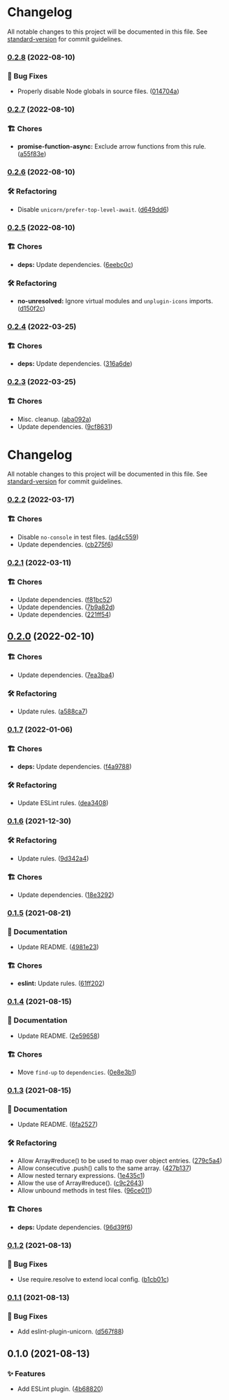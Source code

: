 # Changelog

All notable changes to this project will be documented in this file. See [standard-version](https://github.com/conventional-changelog/standard-version) for commit guidelines.

### [0.2.8](https://github.com/darkobits/eslint-plugin/compare/v0.2.7...v0.2.8) (2022-08-10)


### 🐞 Bug Fixes

* Properly disable Node globals in source files. ([014704a](https://github.com/darkobits/eslint-plugin/commit/014704a525a159b0dd68072be27c8317fa4fe9db))

### [0.2.7](https://github.com/darkobits/eslint-plugin/compare/v0.2.6...v0.2.7) (2022-08-10)


### 🏗 Chores

* **promise-function-async:** Exclude arrow functions from this rule. ([a55f83e](https://github.com/darkobits/eslint-plugin/commit/a55f83e862b27b7d37d5748b5d4bff74184af920))

### [0.2.6](https://github.com/darkobits/eslint-plugin/compare/v0.2.5...v0.2.6) (2022-08-10)


### 🛠 Refactoring

* Disable `unicorn/prefer-top-level-await`. ([d649dd6](https://github.com/darkobits/eslint-plugin/commit/d649dd65bcc713daa6f879613de18642647f6868))

### [0.2.5](https://github.com/darkobits/eslint-plugin/compare/v0.2.4...v0.2.5) (2022-08-10)


### 🏗 Chores

* **deps:** Update dependencies. ([6eebc0c](https://github.com/darkobits/eslint-plugin/commit/6eebc0cffd275ff0a1438b7cf41d8987cb167ff8))


### 🛠 Refactoring

* **no-unresolved:** Ignore virtual modules and `unplugin-icons` imports. ([d150f2c](https://github.com/darkobits/eslint-plugin/commit/d150f2c8d49c81bcc9010afc62b172d4e00e063d))

### [0.2.4](https://github.com/darkobits/eslint-plugin/compare/v0.2.3...v0.2.4) (2022-03-25)


### 🏗 Chores

* **deps:** Update dependencies. ([316a6de](https://github.com/darkobits/eslint-plugin/commit/316a6de9e8dc50e5ba871eb1b1f211e8fba985d7))

### [0.2.3](https://github.com/darkobits/eslint-plugin/compare/v0.2.2...v0.2.3) (2022-03-25)


### 🏗 Chores

* Misc. cleanup. ([aba092a](https://github.com/darkobits/eslint-plugin/commit/aba092ae7cb39d28a93ec4c53e5980b6336833a0))
* Update dependencies. ([9cf8631](https://github.com/darkobits/eslint-plugin/commit/9cf8631dd48ede8f8e5fda178952a73f3103bb8d))

# Changelog

All notable changes to this project will be documented in this file. See [standard-version](https://github.com/conventional-changelog/standard-version) for commit guidelines.

### [0.2.2](https://github.com/darkobits/eslint-plugin/compare/v0.2.1...v0.2.2) (2022-03-17)


### 🏗 Chores

* Disable `no-console` in test files. ([ad4c559](https://github.com/darkobits/eslint-plugin/commit/ad4c5595fb0bf1992fe3f1fb86e0adb17109486b))
* Update dependencies. ([cb275f6](https://github.com/darkobits/eslint-plugin/commit/cb275f6086d995e1be542d10c633cec6975b5c1c))

### [0.2.1](https://github.com/darkobits/eslint-plugin/compare/v0.2.0...v0.2.1) (2022-03-11)


### 🏗 Chores

* Update dependencies. ([f81bc52](https://github.com/darkobits/eslint-plugin/commit/f81bc5230dc992f78bdfef3028069da915dd439a))
* Update dependencies. ([7b9a82d](https://github.com/darkobits/eslint-plugin/commit/7b9a82d75d132e7aa192f9cfa72268c8e3c9a137))
* Update dependencies. ([221ff54](https://github.com/darkobits/eslint-plugin/commit/221ff54bcd62945f69461d3e429508aa32d542ee))

## [0.2.0](https://github.com/darkobits/eslint-plugin/compare/v0.1.7...v0.2.0) (2022-02-10)


### 🏗 Chores

* Update dependencies. ([7ea3ba4](https://github.com/darkobits/eslint-plugin/commit/7ea3ba4cace35f69d582953d462b092dfb3afbce))


### 🛠 Refactoring

* Update rules. ([a588ca7](https://github.com/darkobits/eslint-plugin/commit/a588ca7f55cbd224decd415285a8767d214f20f8))

### [0.1.7](https://github.com/darkobits/eslint-plugin/compare/v0.1.6...v0.1.7) (2022-01-06)


### 🏗 Chores

* **deps:** Update dependencies. ([f4a9788](https://github.com/darkobits/eslint-plugin/commit/f4a9788dae7e40b34882c625bd2015ae225d6285))


### 🛠 Refactoring

* Update ESLint rules. ([dea3408](https://github.com/darkobits/eslint-plugin/commit/dea3408f4db58fe0f511e2c981baa9c3eaacc8eb))

### [0.1.6](https://github.com/darkobits/eslint-plugin/compare/v0.1.5...v0.1.6) (2021-12-30)


### 🛠 Refactoring

* Update rules. ([9d342a4](https://github.com/darkobits/eslint-plugin/commit/9d342a464374294fc6dd16e4455349aa1e6ac4b4))


### 🏗 Chores

* Update dependencies. ([18e3292](https://github.com/darkobits/eslint-plugin/commit/18e32926d7cd1684fd67db24a709202a4473a894))

### [0.1.5](https://github.com/darkobits/eslint-plugin/compare/v0.1.4...v0.1.5) (2021-08-21)


### 📖 Documentation

* Update README. ([4981e23](https://github.com/darkobits/eslint-plugin/commit/4981e23faf95582449867adebe23c4762c4fcfa9))


### 🏗 Chores

* **eslint:** Update rules. ([61ff202](https://github.com/darkobits/eslint-plugin/commit/61ff2028ff697e3282c86076e6c3ad028d760794))

### [0.1.4](https://github.com/darkobits/eslint-plugin/compare/v0.1.3...v0.1.4) (2021-08-15)


### 📖 Documentation

* Update README. ([2e59658](https://github.com/darkobits/eslint-plugin/commit/2e59658493b1302a7305a72c2adfe871ba28a2d3))


### 🏗 Chores

* Move `find-up` to `dependencies`. ([0e8e3b1](https://github.com/darkobits/eslint-plugin/commit/0e8e3b1266deffe1de22e7f3621fd2d03b62e7b3))

### [0.1.3](https://github.com/darkobits/eslint-plugin/compare/v0.1.2...v0.1.3) (2021-08-15)


### 📖 Documentation

* Update README. ([6fa2527](https://github.com/darkobits/eslint-plugin/commit/6fa2527b03bae2d82e8b3c3bfe9a5d98c81777f6))


### 🛠 Refactoring

* Allow Array#reduce() to be used to map over object entries. ([279c5a4](https://github.com/darkobits/eslint-plugin/commit/279c5a4570c048dda588401427018b97865e4b3d))
* Allow consecutive .push() calls to the same array. ([427b137](https://github.com/darkobits/eslint-plugin/commit/427b137354ee0f93b3a5136d4199a5ba7d19f32f))
* Allow nested ternary expressions. ([1e435c1](https://github.com/darkobits/eslint-plugin/commit/1e435c1c1123b37e95af4f7a87c1ed70e259f542))
* Allow the use of Array#reduce(). ([c9c2643](https://github.com/darkobits/eslint-plugin/commit/c9c26434e469361083ff145af221393d77308f11))
* Allow unbound methods in test files. ([96ce011](https://github.com/darkobits/eslint-plugin/commit/96ce0110527e852baa33cc386c455620ce62267c))


### 🏗 Chores

* **deps:** Update dependencies. ([96d39f6](https://github.com/darkobits/eslint-plugin/commit/96d39f6febee0fb7528089d7816584827af80390))

### [0.1.2](https://github.com/darkobits/eslint-plugin/compare/v0.1.1...v0.1.2) (2021-08-13)


### 🐞 Bug Fixes

* Use require.resolve to extend local config. ([b1cb01c](https://github.com/darkobits/eslint-plugin/commit/b1cb01cf16afac65ed1eaa1cc79d04f1a6256099))

### [0.1.1](https://github.com/darkobits/eslint-plugin/compare/v0.1.0...v0.1.1) (2021-08-13)


### 🐞 Bug Fixes

* Add eslint-plugin-unicorn. ([d567f88](https://github.com/darkobits/eslint-plugin/commit/d567f8885ad5443fb432c7ccb2c40e904fb92b4e))

## 0.1.0 (2021-08-13)


### ✨ Features

* Add ESLint plugin. ([4b68820](https://github.com/darkobits/eslint-plugin/commit/4b688205b83bb0400febc5bcc86bb523c265c5e0))
